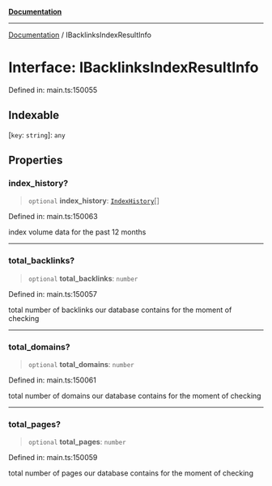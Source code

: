 [**Documentation**](../README.md)

***

[Documentation](../README.md) / IBacklinksIndexResultInfo

# Interface: IBacklinksIndexResultInfo

Defined in: main.ts:150055

## Indexable

\[`key`: `string`\]: `any`

## Properties

### index\_history?

> `optional` **index\_history**: [`IndexHistory`](../classes/IndexHistory.md)[]

Defined in: main.ts:150063

index volume data for the past 12 months

***

### total\_backlinks?

> `optional` **total\_backlinks**: `number`

Defined in: main.ts:150057

total number of backlinks our database contains for the moment of checking

***

### total\_domains?

> `optional` **total\_domains**: `number`

Defined in: main.ts:150061

total number of domains our database contains for the moment of checking

***

### total\_pages?

> `optional` **total\_pages**: `number`

Defined in: main.ts:150059

total number of pages our database contains for the moment of checking
